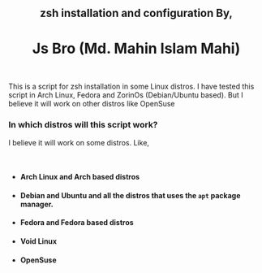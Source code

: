 <h2 align="center">zsh installation and configuration By,</h2>
<h1 align="center">Js Bro (Md. Mahin Islam Mahi)</h1>
</br>

<p>This is a script for zsh installation in some Linux distros. I have tested this script in Arch Linux, Fedora and ZorinOs (Debian/Ubuntu based). But I believe it will work on other distros like OpenSuse</p>

### In which distros will this script work?
<p>I believe it will work on some distros. Like,</p> </br>

- #### Arch Linux and Arch based distros
- #### Debian and Ubuntu and all the distros that uses the `apt` package manager.
- #### Fedora and Fedora based distros
- #### Void Linux
- #### OpenSuse